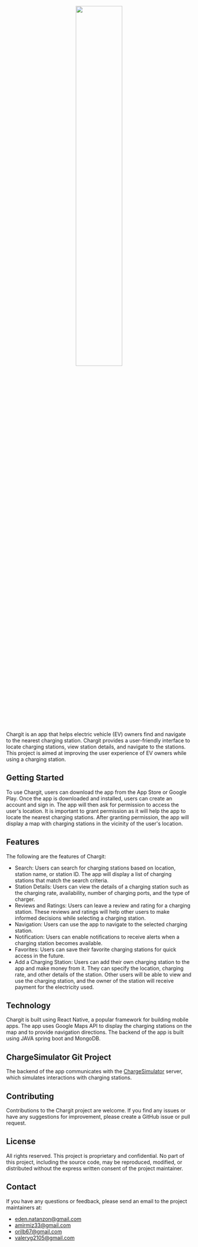 <p align="center">
    <img width="50%" src="./server/src/main/resources/images/chargeIT.jpg">
</p>

Chargit is an app that helps electric vehicle (EV) owners find and navigate to the nearest charging station. Chargit provides a user-friendly interface to locate charging stations, view station details, and navigate to the stations. This project is aimed at improving the user experience of EV owners while using a charging station.

## Getting Started

To use Chargit, users can download the app from the App Store or Google Play. Once the app is downloaded and installed, users can create an account and sign in. The app will then ask for permission to access the user's location. It is important to grant permission as it will help the app to locate the nearest charging stations. After granting permission, the app will display a map with charging stations in the vicinity of the user's location.

## Features

The following are the features of Chargit:

- Search: Users can search for charging stations based on location, station name, or station ID. The app will display a list of charging stations that match the search criteria.
- Station Details: Users can view the details of a charging station such as the charging rate, availability, number of charging ports, and the type of charger.
- Reviews and Ratings: Users can leave a review and rating for a charging station. These reviews and ratings will help other users to make informed decisions while selecting a charging station.
- Navigation: Users can use the app to navigate to the selected charging station.
- Notification: Users can enable notifications to receive alerts when a charging station becomes available.
- Favorites: Users can save their favorite charging stations for quick access in the future.
- Add a Charging Station: Users can add their own charging station to the app and make money from it. They can specify the location, charging rate, and other details of the station. Other users will be able to view and use the charging station, and the owner of the station will receive payment for the electricity used.

## Technology

Chargit is built using React Native, a popular framework for building mobile apps. The app uses Google Maps API to display the charging stations on the map and to provide navigation directions. The backend of the app is built using JAVA spring boot and MongoDB.

## ChargeSimulator Git Project

The backend of the app communicates with the [ChargeSimulator](https://github.com/AmirMizrahi/ChargeSimulator) server, which simulates interactions with charging stations.

## Contributing

Contributions to the Chargit project are welcome. If you find any issues or have any suggestions for improvement, please create a GitHub issue or pull request.

## License

All rights reserved. This project is proprietary and confidential. No part of this project, including the source code, may be reproduced, modified, or distributed without the express written consent of the project maintainer.

## Contact

If you have any questions or feedback, please send an email to the project maintainers at:
- eden.natanzon@gmail.com
- amirmiz33@gmail.com
- orilb67@gmail.com
- valeryg2105@gmail.com
